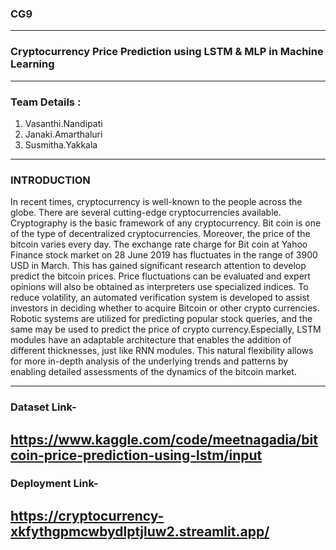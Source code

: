 ### CG9
-----------------------------------------------------------------------------------------------------
### Cryptocurrency Price Prediction using LSTM & MLP in Machine Learning
------------------------------------------------------------------------------------------------------
### Team Details :
1. Vasanthi.Nandipati
2. Janaki.Amarthaluri
3. Susmitha.Yakkala
------------------------------------------------------------------------------------------------------  
### INTRODUCTION
  In recent times, cryptocurrency is well-known to the people across the globe. There are several cutting-edge cryptocurrencies available. Cryptography is the basic framework of any cryptocurrency. Bit coin is one of the type of decentralized cryptocurrencies. Moreover, the price of the bitcoin varies every day. The exchange rate charge for Bit coin at Yahoo Finance stock market on 28 June 2019  has fluctuates in the range of 3900 USD in March. This has gained significant research attention to develop predict the bitcoin prices. Price fluctuations can be evaluated and expert opinions will also be obtained as interpreters use specialized indices. To reduce volatility, an automated verification system is developed to assist investors in deciding whether to acquire Bitcoin or other crypto currencies. Robotic systems are utilized for predicting popular stock queries, and the same may be used to predict the price of crypto currency.Especially, LSTM modules have an adaptable architecture that enables the addition of different thicknesses, just like RNN modules. This natural flexibility allows for more in-depth analysis of the underlying trends and patterns by enabling detailed assessments of the dynamics of the bitcoin market.

------------------------------------------------------------------------------------------------------
### Dataset Link- 
https://www.kaggle.com/code/meetnagadia/bitcoin-price-prediction-using-lstm/input
------------------------------------------------------------------------------------------------------
### Deployment Link-
https://cryptocurrency-xkfythgpmcwbydlptjluw2.streamlit.app/
-------------------------------------------------------------------------------------------------------




